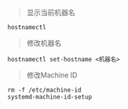 > 显示当前机器名
```shell
hostnamectl
```

> 修改机器名
```shell
hostnamectl set-hostname <机器名>
```

> 修改Machine ID
```shell
rm -f /etc/machine-id
systemd-machine-id-setup
```